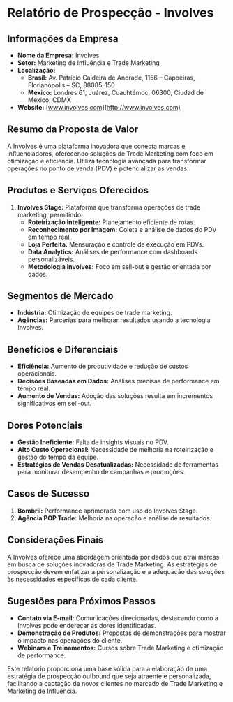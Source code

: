 # Relatório de Prospecção - Involves

## Informações da Empresa
- **Nome da Empresa:** Involves
- **Setor:** Marketing de Influência e Trade Marketing
- **Localização:** 
  - **Brasil:** Av. Patrício Caldeira de Andrade, 1156 – Capoeiras, Florianópolis – SC, 88085-150
  - **México:** Londres 61, Juárez, Cuauhtémoc, 06300, Ciudad de México, CDMX
- **Website:** [www.involves.com](http://www.involves.com)

## Resumo da Proposta de Valor
A Involves é uma plataforma inovadora que conecta marcas e influenciadores, oferecendo soluções de Trade Marketing com foco em otimização e eficiência. Utiliza tecnologia avançada para transformar operações no ponto de venda (PDV) e potencializar as vendas.

## Produtos e Serviços Oferecidos
1. **Involves Stage:** Plataforma que transforma operações de trade marketing, permitindo:
   - **Roteirização Inteligente:** Planejamento eficiente de rotas.
   - **Reconhecimento por Imagem:** Coleta e análise de dados do PDV em tempo real.
   - **Loja Perfeita:** Mensuração e controle de execução em PDVs.
   - **Data Analytics:** Análises de performance com dashboards personalizáveis.
   - **Metodologia Involves:** Foco em sell-out e gestão orientada por dados.

## Segmentos de Mercado
- **Indústria:** Otimização de equipes de trade marketing.
- **Agências:** Parcerias para melhorar resultados usando a tecnologia Involves.

## Benefícios e Diferenciais
- **Eficiência:** Aumento de produtividade e redução de custos operacionais.
- **Decisões Baseadas em Dados:** Análises precisas de performance em tempo real.
- **Aumento de Vendas:** Adoção das soluções resulta em incrementos significativos em sell-out.

## Dores Potenciais
- **Gestão Ineficiente:** Falta de insights visuais no PDV.
- **Alto Custo Operacional:** Necessidade de melhoria na roteirização e gestão do tempo da equipe.
- **Estratégias de Vendas Desatualizadas:** Necessidade de ferramentas para monitorar desempenho de campanhas e promoções.

## Casos de Sucesso
1. **Bombril:** Performance aprimorada com uso do Involves Stage.
2. **Agência POP Trade:** Melhoria na operação e análise de resultados.

## Considerações Finais
A Involves oferece uma abordagem orientada por dados que atrai marcas em busca de soluções inovadoras de Trade Marketing. As estratégias de prospecção devem enfatizar a personalização e a adequação das soluções às necessidades específicas de cada cliente.

## Sugestões para Próximos Passos
- **Contato via E-mail:** Comunicações direcionadas, destacando como a Involves pode endereçar as dores identificadas.
- **Demonstração de Produtos:** Propostas de demonstrações para mostrar o impacto nas operações do cliente.
- **Webinars e Treinamentos:** Cursos sobre Trade Marketing e otimização de performance.

Este relatório proporciona uma base sólida para a elaboração de uma estratégia de prospecção outbound que seja atraente e personalizada, facilitando a captação de novos clientes no mercado de Trade Marketing e Marketing de Influência.